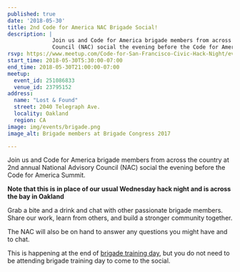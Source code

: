 ```yaml
---
published: true
date: '2018-05-30'
title: 2nd Code for America NAC Brigade Social!
description: |
              Join us and Code for America brigade members from across the country at 2nd annual National Advisory
              Council (NAC) social the evening before the Code for America Summit.
rsvp: https://www.meetup.com/Code-for-San-Francisco-Civic-Hack-Night/events/251086833/
start_time: 2018-05-30T5:30:00-07:00
end_time: 2018-05-30T21:00:00-07:00
meetup:
  event_id: 251086833
  venue_id: 23795152
address:
  name: "Lost & Found"
  street: 2040 Telegraph Ave.
  locality: Oakland
  region: CA
image: img/events/brigade.png
image_alt: Brigade members at Brigade Congress 2017

---
```


Join us and Code for America brigade members from across the country at 2nd annual National Advisory Council (NAC)
social the evening before the Code for America Summit.

**Note that this is in place of our usual Wednesday hack night and is across the bay in Oakland**

Grab a bite and a drink and chat with other passionate brigade members. Share our work, learn from others, and build
a stronger community together.

The NAC will also be on hand to answer any questions you might have and to chat.

This is happening at the end of [brigade training
day](https://www.notion.so/Brigades-at-Summit-Wiki-6c4ffcfe3cd64eb29a92c28cad98b9e5), but you do not need to be
attending brigade training day to come to the social.
